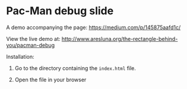 Pac-Man debug slide
========================

A demo accompanying the page: https://medium.com/p/145875aafd1c/

View the live demo at: http://www.aresluna.org/the-rectangle-behind-you/pacman-debug

Installation:

1. Go to the directory containing the ```index.html``` file.

2. Open the file in your browser
